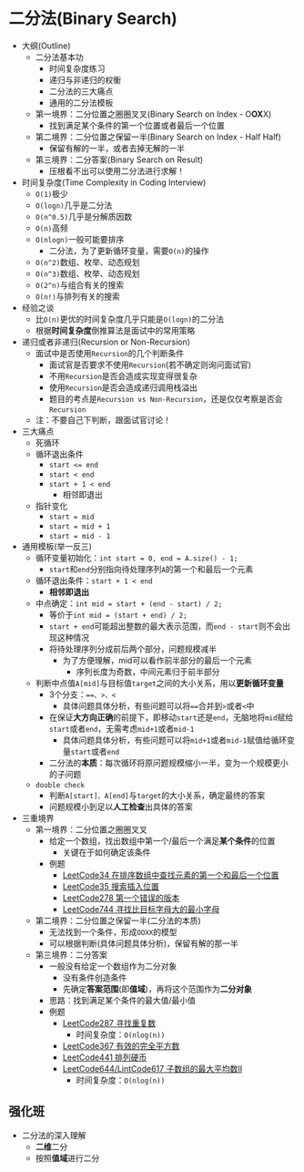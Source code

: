 # 二分法(Binary Search)
* 大纲(Outline)
  * 二分法基本功
    * 时间复杂度练习
    * 递归与非递归的权衡
    * 二分法的三大痛点
    * 通用的二分法模板
  * 第一境界：二分位置之圈圈叉叉(Binary Search on Index - O**OX**X)
    * 找到满足某个条件的第一个位置或者最后一个位置
  * 第二境界：二分位置之保留一半(Binary Search on Index - Half Half)
    * 保留有解的一半，或者去掉无解的一半
  * 第三境界：二分答案(Binary Search on Result)
    * 压根看不出可以使用二分法进行求解！
* 时间复杂度(Time Complexity in Coding Interview)
  * `O(1)`极少
  * `O(logn)`几乎是二分法
  * `O(n^0.5)`几乎是分解质因数
  * `O(n)`高频
  * `O(nlogn)`一般可能要排序
    * 二分法，为了更新循环变量，需要`O(n)`的操作
  * `O(n^2)`数组、枚举、动态规划
  * `O(n^3)`数组、枚举、动态规划
  * `O(2^n)`与组合有关的搜索
  * `O(n!)`与排列有关的搜索
* 经验之谈
  * 比`O(n)`更优的时间复杂度几乎只能是`O(logn)`的二分法
  * 根据**时间复杂度**倒推算法是面试中的常用策略
* 递归或者非递归(Recursion or Non-Recursion)
  * 面试中是否使用`Recursion`的几个判断条件
    * 面试官是否要求不使用`Recursion`(若不确定则询问面试官)
    * 不用`Recursion`是否会造成实现变得很复杂
    * 使用`Recursion`是否会造成递归调用栈溢出
    * 题目的考点是`Recursion vs Non-Recursion`，还是仅仅考察是否会`Recursion`
  * 注：不要自己下判断，跟面试官讨论！
* 三大痛点
  * 死循环
  * 循环退出条件
    * `start <= end`
    * `start < end`
    * `start + 1 < end`
      * 相邻即退出
  * 指针变化
    * `start = mid`
    * `start = mid + 1`
    * `start = mid - 1`
* 通用模板(举一反三)
  * 循环变量初始化：`int start = 0, end = A.size() - 1;`
    * `start`和`end`分别指向待处理序列`A`的第一个和最后一个元素
  * 循环退出条件：`start + 1 < end`
    * **相邻即退出**
  * 中点确定：`int mid = start + (end - start) / 2;`
    * 等价于`int mid = (start + end) / 2;`
    * `start + end`可能超出整数的最大表示范围，而`end - start`则不会出现这种情况
    * 将待处理序列分成前后两个部分，问题规模减半
      * 为了方便理解，mid可以看作前半部分的最后一个元素
        * 序列长度为奇数，中间元素归于前半部分
  * 判断中点值`A[mid]`与目标值`target`之间的大小关系，用以**更新循环变量**
    * 3个分支：`==、>、<`
      * 具体问题具体分析，有些问题可以将`==`合并到`>`或者`<`中
    * 在保证**大方向正确**的前提下，即移动`start`还是`end`，无脑地将`mid`赋给`start`或者`end`，无需考虑`mid+1`或者`mid-1`
      * 具体问题具体分析，有些问题可以将`mid+1`或者`mid-1`赋值给循环变量`start`或者`end`
    * 二分法的**本质**：每次循环将原问题规模缩小一半，变为一个规模更小的子问题
  * `double check`
    * 判断`A[start]、A[end]`与`target`的大小关系，确定最终的答案
    * 问题规模小到足以**人工检查**出具体的答案
* 三重境界
  * 第一境界：二分位置之圈圈叉叉
    * 给定一个数组，找出数组中第一个/最后一个满足**某个条件**的位置
      * 关键在于如何确定该条件
    * 例题
      * [LeetCode34 在排序数组中查找元素的第一个和最后一个位置](https://leetcode.cn/problems/find-first-and-last-position-of-element-in-sorted-array/)
      * [LeetCode35 搜索插入位置](https://leetcode.cn/problems/search-insert-position/)
      * [LeetCode278 第一个错误的版本](https://leetcode.cn/problems/first-bad-version/)
      * [LeetCode744 寻找比目标字母大的最小字母](https://leetcode.cn/problems/find-smallest-letter-greater-than-target/)
  * 第二境界：二分位置之保留一半(二分法的本质)
    * 无法找到一个条件，形成`OOXX`的模型
    * 可以根据判断(具体问题具体分析)，保留有解的那一半
  * 第三境界：二分答案
    * 一般没有给定一个数组作为二分对象
      * 没有条件创造条件
      * 先确定**答案范围**(即**值域**)，再将这个范围作为**二分对象**
    * 思路：找到满足某个条件的最大值/最小值
    * 例题
      * [LeetCode287 寻找重复数](https://leetcode-cn.com/problems/find-the-duplicate-number/)
        * 时间复杂度：`O(nlog(n))`
      * [LeetCode367 有效的完全平方数](https://leetcode.cn/problems/valid-perfect-square/)
      * [LeetCode441 排列硬币](https://leetcode.cn/problems/arranging-coins/)
      * [LeetCode644/LintCode617 子数组的最大平均数II](https://www.lintcode.com/problem/617/)
        * 时间复杂度：`O(nlog(n))`

## 强化班
* 二分法的深入理解
  * **二维**二分
  * 按照**值域**进行二分

